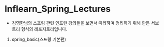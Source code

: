 # Inflearn_Spring_Lectures
* 김영한님의 스프링 관련 인프런 강의들을 보면서 따라하며 정리하기 위해 만든 서브트리 형식의 레포지토리입니다.

1. spring_basic(스프링 기본편)
